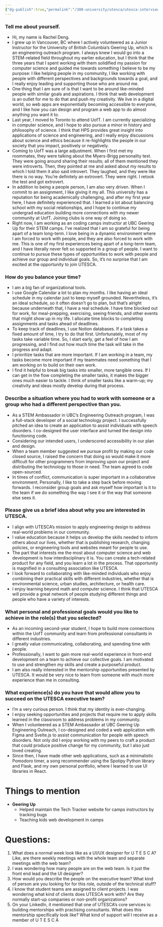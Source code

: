 ```yaml
---
{"dg-publish":true,"permalink":"/300-university/utesca/utesca-interview/","created":"2024-07-21T17:41:12.765-07:00","updated":"2024-07-22T19:04:33.957-07:00"}
---
```



### Tell me about yourself.

- Hi, my name is Rachel Deng.
- I grew up in Vancouver, BC where I actively volunteered as a Junior Instructor for the University of British Columbia’s Geering Up, which is an engineering outreach program. I always knew I would go into a STEM-related field throughout my earlier education, but I think that the three years that I spent working with them solidified my passion for computer science and guided me towards something I believe to be my purpose: I like helping people in my community, I like working with people with different perspectives and backgrounds towards a goal, and I really enjoy leading and supporting those who are around me. 
- One thing that I am sure of is that I want to be around like-minded people with similar goals and aspirations. I think that web development is an outlet for me to do that and push my creativity. We live in a digital world, so web apps are exponentially becoming accessible to everyone, and I like how you can design and program a web app to do almost anything you want it to.
- Last year, I moved to Toronto to attend UofT. I am currently specializing in computer science, and I hope to also pursue a minor in history and philosophy of science. I think that HPS provides great insight into applications of science and engineering, and I really enjoy discussions about science and ethics because it re-highlights the people in our society that you impact, positively or negatively.
- Coming to UofT was a large adjustment. When I first met my roommates, they were talking about the Myers-Brigg personality test. They were going around sharing their results; all of them mentioned they were introverts. Then, they pointed at me and asked about my results to which I told them it also said introvert. They laughed, and they were like there is no way. You’re definitely an extrovert. They were right. I retook the test and got extrovert.
- In addition to being a people person, I am also very driven. When I commit to an assignment, I like giving it my all. This university has a reputation for being academically challenging, and after my first year here, I have definitely experienced that. I learned a lot about balancing school with my social relationships, and I hope to continue my undergrad education building more connections with my newer community at UofT. Joining clubs is one way of doing so.
- Right now, I am working as an coding camps instructor at UBC Geering Up for their STEM camps. I’ve realized that I am so grateful for being apart of a team long-term. I love being in a dynamic environment where I am forced to work with people, and they are also forced to work with me. This is one of my first experiences being apart of a long-term team, and I have literally never felt so supported in a group of people. I want to continue to pursue these types of opportunities to work with people and achieve our group and individual goals. So, it’s no surprise that I am excited at the opportunity to join UTESCA. 

### How do you balance your time?

- I am a big fan of organizational tools.
- I use Google Calendar a lot to plan my months. I like having an ideal schedule in my calendar just to keep myself grounded. Nevertheless, it’s an ideal schedule, so it often doesn’t go to plan, but that’s alright because underneath that, I have a real schedule. I have time blocked out for work, for meal-prepping, exercising, seeing friends, and other events that might show up in my life. I allocate time blocks to completing assignments and tasks ahead of deadlines.
- To keep track of deadlines, I use Notion databases. If a task takes a fixed amount of time, I try to do that first. Unfortunately, most of my tasks take variable time. So, I start early, get a feel of how I am progressing, and I find out how much time the task will take in the progress and adapt. 
- I prioritize tasks that are more important. If I am working in a team, my tasks become more important if my teammates need something that I am working on to build on their own work.
- I find it helpful to break big tasks into smaller, more tangible ones. If I can get in the flow completing the smaller tasks, it makes the bigger ones much easier to tackle. I think of smaller tasks like a warm-up; my creativity and ideas mostly develop during that process.

### Describe a situation where you had to work with someone or a group who had a different perspective than you.

- As a STEM Ambassador in UBC’s Engineering Outreach program, I was a full-stack developer of a social technology project. I successfully pitched an idea to create an application to assist individuals with speech disorders. I co-designed the user interface and turned the design into functioning code.
- Considering our intended users, I underscored accessibility in our plan and design.
- When a team member suggested we pursue profit by making our code closed source, I raised the concern that doing so would make it more difficult for other programmers from improving upon our project and distributing the technology to those in need. The team agreed to code open-sourced. 
- In times of conflict, communication is super important in a collaborative environment. Personally, I like to take a step back before moving forwards. I reconsider group goals and ask myself how important is it to the team if we do something the way I see it or the way that someone else sees it.


### Please give us a brief idea about why you are interested in UTESCA.

- I align with UTESCA’s mission to apply engineering design to address real-world problems in our community.
- I value education because it helps us develop the skills needed to inform others about our lives, whether that is publishing research, changing policies, or engineering tools and websites meant for people to use.
- The part that interests me the most about computer science and web development is how interdisciplinary it is. You can create a tech-related product for any field, and you learn a lot in the process. That opportunity is magnified in a consulting association like UTESCA.
- I look forward to collaborating with like-minded individuals who enjoy combining their practical skills with different industries, whether that is environmental science, urban studies, architecture, or health care.
- I enjoy learning beyond math and computer science. I think that UTESCA will provide a great network of people studying different things and people who have a variety of interests.

### What personal and professional goals would you like to achieve in the role(s) that you selected?

- As an incoming second-year student, I hope to build more connections within the UofT community and learn from professional consultants in different industries.
- I greatly value communicating, collaborating, and spending time with people.
- Professionally, I want to gain more real-world experience in front-end development on a team to achieve our collective goals. I am motivated to use and strengthen my skills and create a purposeful product.
- I am also really interested in the mentorship opportunities presented by UTESCA. It would be very nice to learn from someone with much more experience than me in consulting.

### What experience(s) do you have that would allow you to succeed on the UTESCA executive team?

- I’m a very curious person. I think that my identity is ever-changing.
- I enjoy seeking opportunities and projects that require me to apply skills learned in the classroom to address problems in my community.
- When I volunteered as a STEM Ambassador at UBC Geering Up Engineering Outreach, I co-designed and coded a web application with Figma and Svelte.js to assist communication for people with speech disorders. Not only did I enjoy working with my peers to craft a product that could produce positive change for my community, but I also just loved creating.
- Since then, I have made other web applications, such as a minimalistic Pomodoro timer, a song recommender using the Spotipy Python library and Flask, and my own personal portfolio, where I learned to use UI libraries in React.

# Things to mention

- **Geering Up**
    - Helped maintain the Tech Tracker website for camps instructors by tracking bugs
    - Teaching kids web development in camps

# Questions:

1. What does a normal week look like as a UI/UX designer for U T E S C A? Like, are there weekly meetings with the whole team and separate meetings with the web team?
2. I was wondering how many people are on the web team. Is it just the front end lead and the UI designer?
3. How would you describe the people on the executive team? What kind of person are you looking for for this role, outside of the technical stuff?
4. I know that student teams are assigned to client projects. I was wondering what kind of clients does UTESCA work with? Are they normally start-up companies or non-profit organizations?
5. On your LinkedIn, it mentioned that one of UTESCA’s core services is: building mentorships with practising consultants. What does this mentorship specifically look like? What kind of support will I receive as a member of U T E S C A